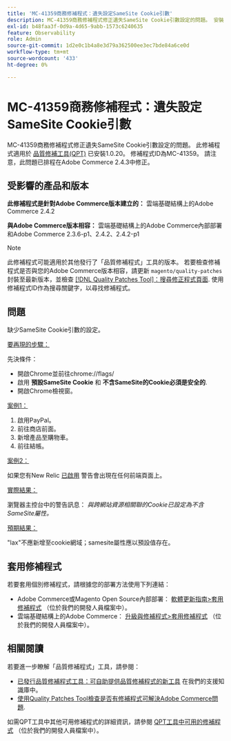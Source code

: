 ```yaml
---
title: 'MC-41359商務修補程式：遺失設定SameSite Cookie引數'
description: MC-41359商務修補程式修正遺失SameSite Cookie引數設定的問題。 安裝[Quality Patches Tool (QPT)](/help/announcements/adobe-commerce-announcements/magento-quality-patches-released-new-tool-to-self-serve-quality-patches.md) 1.0.20時，即可使用此修補程式。 修補程式ID為MC-41359。 請注意，此問題已排程在Adobe Commerce 2.4.3中修正。
exl-id: b48faa3f-0d9a-4d65-9abb-1573c6240635
feature: Observability
role: Admin
source-git-commit: 1d2e0c1b4a8e3d79a362500ee3ec7bde84a6ce0d
workflow-type: tm+mt
source-wordcount: '433'
ht-degree: 0%

---
```


# MC-41359商務修補程式：遺失設定SameSite Cookie引數

MC-41359商務修補程式修正遺失SameSite Cookie引數設定的問題。 此修補程式適用於 [品質修補工具(QPT)](/help/announcements/adobe-commerce-announcements/magento-quality-patches-released-new-tool-to-self-serve-quality-patches.md) 已安裝1.0.20。 修補程式ID為MC-41359。 請注意，此問題已排程在Adobe Commerce 2.4.3中修正。

## 受影響的產品和版本

**此修補程式是針對Adobe Commerce版本建立的：** 雲端基礎結構上的Adobe Commerce 2.4.2

**與Adobe Commerce版本相容：** 雲端基礎結構上的Adobe Commerce內部部署和Adobe Commerce 2.3.6-p1、2.4.2、2.4.2-p1

>[!NOTE]
>
>此修補程式可能適用於其他發行了「品質修補程式」工具的版本。 若要檢查修補程式是否與您的Adobe Commerce版本相容，請更新 `magento/quality-patches` 封裝至最新版本，並檢查 [[!DNL Quality Patches Tool]：搜尋修正程式頁面](https://devdocs.magento.com/quality-patches/tool.html#patch-grid). 使用修補程式ID作為搜尋關鍵字，以尋找修補程式。

## 問題

缺少SameSite Cookie引數的設定。

<u>要再現的步驟：</u>

先決條件：

* 開啟Chrome並前往chrome://flags/
* 啟用 **預設SameSite Cookie** 和 **不含SameSite的Cookie必須是安全的**.
* 開啟Chrome檢視窗。

<u>案例1：</u>

1. 啟用PayPal。
1. 前往商店前面。
1. 新增產品至購物車。
1. 前往結帳。

<u>案例2：</u>

如果您有New Relic [已啟用](https://docs.magento.com/user-guide/reports/new-relic-reporting.html) 警告會出現在任何前端頁面上。

<u>實際結果：</u>

瀏覽器主控台中的警告訊息： *與跨網站資源相關聯的Cookie已設定為不含SameSite屬性。*

<u>預期結果：</u>

&quot;lax&quot;不應新增至cookie網域；samesite屬性應以預設值存在。

## 套用修補程式

若要套用個別修補程式，請根據您的部署方法使用下列連結：

* Adobe Commerce或Magento Open Source內部部署： [軟體更新指南>套用修補程式](https://devdocs.magento.com/guides/v2.4/comp-mgr/patching/mqp.html) （位於我們的開發人員檔案中）。
* 雲端基礎結構上的Adobe Commerce： [升級與修補程式>套用修補程式](https://devdocs.magento.com/cloud/project/project-patch.html) （位於我們的開發人員檔案中）。

## 相關閱讀

若要進一步瞭解「品質修補程式」工具，請參閱：

* [已發行品質修補程式工具：可自助提供品質修補程式的新工具](/help/announcements/adobe-commerce-announcements/magento-quality-patches-released-new-tool-to-self-serve-quality-patches.md) 在我們的支援知識庫中。
* [使用Quality Patches Tool檢查是否有修補程式可解決Adobe Commerce問題](/help/support-tools/patches-available-in-qpt-tool/check-patch-for-magento-issue-with-magento-quality-patches.md).

如需QPT工具中其他可用修補程式的詳細資訊，請參閱 [QPT工具中可用的修補程式](https://devdocs.magento.com/quality-patches/tool.html#patch-grid) （位於我們的開發人員檔案中）。
